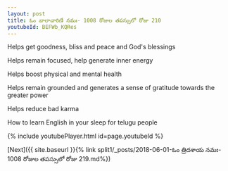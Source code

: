 ```yaml
---
layout: post
title: ఓం బాలాచారిణే నమః- 1008 రోజుల తపస్సులో రోజు 210
youtubeId: BEFWb_KQRes
---
```

 
 
Helps get goodness, bliss and peace and God's blessings
 
Helps remain focused, help generate inner energy 
 
Helps boost physical and mental health 
 
Helps remain grounded and generates a sense of gratitude towards the greater power 
 
Helps reduce bad karma
 
How to learn English in your sleep for telugu people
 
 
 
 


{% include youtubePlayer.html id=page.youtubeId %}
 
[Next]({{ site.baseurl }}{% link split1/_posts/2018-06-01-ఓం త్రిదశాయ నమః- 1008 రోజుల తపస్సులో రోజు 219.md%})
 
